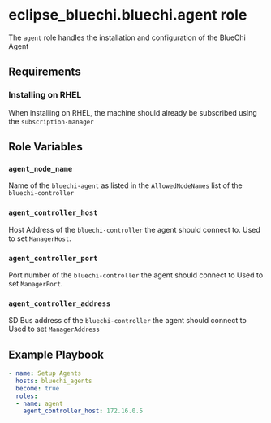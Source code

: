 # eclipse_bluechi.bluechi.agent role

The `agent` role handles the installation and configuration of the BlueChi Agent

## Requirements

### Installing on RHEL

When installing on RHEL, the machine should already be subscribed using the `subscription-manager`

## Role Variables

### `agent_node_name`

Name of the `bluechi-agent` as listed in the `AllowedNodeNames` list of the `bluechi-controller`

### `agent_controller_host`

Host Address of the `bluechi-controller` the agent should connect to.
Used to set `ManagerHost`.

### `agent_controller_port`

Port number of the `bluechi-controller` the agent should connect to
Used to set `ManagerPort`.

### `agent_controller_address`

SD Bus address of the `bluechi-controller` the agent should connect to
Used to set `ManagerAddress`

## Example Playbook

```yaml
- name: Setup Agents
  hosts: bluechi_agents
  become: true
  roles:
  - name: agent
    agent_controller_host: 172.16.0.5
```
